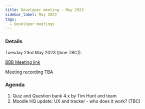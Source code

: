 ```yaml
---
title: Developer meeting - May 2023
sidebar_label: May 2023
tags:
  - Developer meetings
---
```


### Details

Tuesday 23rd May 2023 (time TBC)).

[BBB Meeting link](https://moodle.org/mod/bigbluebuttonbn/view.php?id=8596)

Meeting recording TBA

### Agenda


1. Quiz and Question bank 4.x by Tim Hunt and team
2. Moodle HQ update: UX and tracker - who does it work? (TBC)

<!--cspell:ignore Mebis -->
